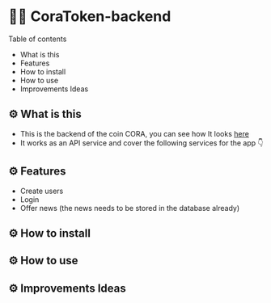 # 💸📗 CoraToken-backend
Table of contents
- What is this
- Features
- How to install
- How to use
- Improvements Ideas


## ⚙️ What is this
- This is the backend of the coin CORA, you can see how It looks [here](https://github.com/RolandoDrRobot/CoraToken-FrontEnd)
- It works as an API service and cover the following services for the app 👇

## ⚙️ Features
- Create users
- Login
- Offer news (the news needs to be stored in the database already)


## ⚙️ How to install


## ⚙️ How to use


## ⚙️ Improvements Ideas
